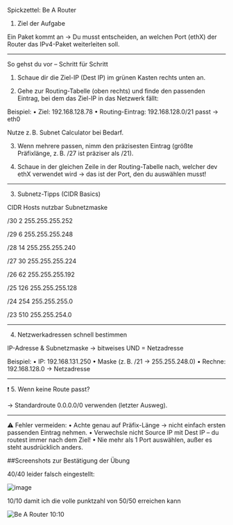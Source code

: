 
Spickzettel: Be A Router

1. Ziel der Aufgabe

Ein Paket kommt an → Du musst entscheiden, an welchen Port (ethX) der Router das IPv4-Paket weiterleiten soll.

---

So gehst du vor – Schritt für Schritt

1. Schaue dir die Ziel-IP (Dest IP) im grünen Kasten rechts unten an.

2. Gehe zur Routing-Tabelle (oben rechts) und finde den passenden Eintrag, bei dem das Ziel-IP in das Netzwerk fällt:

Beispiel:
	•	Ziel: 192.168.128.78
	•	Routing-Eintrag: 192.168.128.0/21 passt → eth0

Nutze z. B. Subnet Calculator bei Bedarf.

3. Wenn mehrere passen, nimm den präzisesten Eintrag (größte Präfixlänge, z. B. /27 ist präziser als /21).

4. Schaue in der gleichen Zeile in der Routing-Tabelle nach, welcher dev ethX verwendet wird → das ist der Port, den du auswählen musst!

---

3. Subnetz-Tipps (CIDR Basics)

CIDR	Hosts nutzbar	Subnetzmaske

/30	2	255.255.255.252

/29	6	255.255.255.248

/28	14	255.255.255.240

/27	30	255.255.255.224

/26	62	255.255.255.192

/25	126	255.255.255.128

/24	254	255.255.255.0

/23	510	255.255.254.0


---

4. Netzwerkadressen schnell bestimmen

IP-Adresse & Subnetzmaske → bitweises UND = Netzadresse

Beispiel:
	•	IP: 192.168.131.250
	•	Maske (z. B. /21 → 255.255.248.0)
	•	Rechne: 192.168.128.0 → Netzadresse
 
---

❗ 5. Wenn keine Route passt?

→ Standardroute 0.0.0.0/0 verwenden (letzter Ausweg).

---

⚠️ Fehler vermeiden:
	•	Achte genau auf Präfix-Länge → nicht einfach ersten passenden Eintrag nehmen.
	•	Verwechsle nicht Source IP mit Dest IP – du routest immer nach dem Ziel!
	•	Nie mehr als 1 Port auswählen, außer es steht ausdrücklich anders.

##Screenshots zur Bestätigung der Übung 

40/40 leider falsch eingestellt:

![image](https://github.com/user-attachments/assets/3d968ceb-48d3-4265-a892-9faa84a8476b)

10/10 damit ich die volle punktzahl von 50/50 erreichen kann

![Be A Router 10:10](https://github.com/user-attachments/assets/7987eb27-eb95-4d6e-a5bd-45fa6d349f0c)


